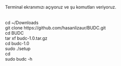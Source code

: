<p>Terminal ekranımızı açıyoruz ve şu komutları veriyoruz.<br/><br/><br/>cd ~/Downloads<br/>git clone https://github.com/hasanlizaur/BUDC.git <br/>cd BUDC <br/>tar xf budc-1.0.tar.gz<br/>cd budc-1.0<br/>sudo ./setup<br/>cd<br/>sudo budc -h</p>

